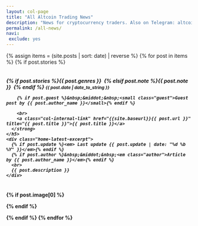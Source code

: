 ```yaml
---
layout: col-page
title: "All Altcoin Trading News"
description: "News for cryptocurrency traders. Also on Telegram: altcointrading_net."
permalink: /all-news/
navi:
 exclude: yes
---
```



{% assign items = (site.posts | sort: date) | reverse %}
{% for post in items  %}
{% if post.stories %}

<div class="row home-latest"  id="gtm-allnews">
  <div class="seven columns">
    <h5 class="post">
      <strong>
        {% if post.stories %}<span class="tag">{{ post.genres }}</span>&nbsp;
        {% elsif post.note %}<span class="tag custom-note">{{ post.note }}</span>&nbsp;
        {% endif %}
        <small>{{ post.date | date_to_string }}</small>

        {% if post.guest %}&nbsp;&middot;&nbsp;<small class="guest">Guest post by {{ post.author_name }}</small>{% endif %}

        <br>
        <a class="col-internal-link" href="{{site.baseurl}}{{ post.url }}" title="{{ post.title }}">{{ post.title }}</a>
      </strong>
    </h5>
    <div class="home-latest-excerpt">
      {% if post.update %}<em> Last update {{ post.update | date: "%d %b %Y" }}</em>{% endif %}
      {% if post.author %}&nbsp;&middot;&nbsp;<em class="author">Article by {{ post.author_name }}</em>{% endif %}
      <br>
      {{ post.description }}
    </div>
  </div>
  {% if post.image[0] %}
  <div class="five columns">
    <a class="col-internal-link" target="_blank" href="{{site.baseurl}}{{ post.url }}" title="{{ post.title }}">
      <figure class="thumb">
        <amp-img itemprop="image" src="{{ post.image[0] }}" alt="Altcoin Trading Blog"
        layout="responsive"
        data-original-width="720px" data-original-height="360px"
        width="150px" height="80px">
        </amp-img>
      </figure>
    </a>
  </div>
  {% endif %}
</div>


{% endif %}
{% endfor %}
